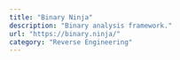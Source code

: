 ```yaml
---
title: "Binary Ninja"
description: "Binary analysis framework."
url: "https://binary.ninja/"
category: "Reverse Engineering"
---
```

